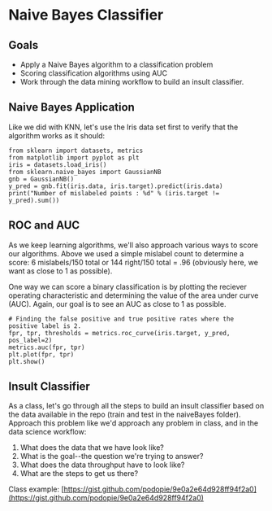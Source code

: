 # Naive Bayes Classifier 

## Goals
* Apply a Naive Bayes algorithm to a classification problem
* Scoring classification algorithms using AUC
* Work through the data mining workflow to build an insult classifier.

## Naive Bayes Application
Like we did with KNN, let's use the Iris data set first to verify that the algorithm works as it should:

    from sklearn import datasets, metrics
    from matplotlib import pyplot as plt
    iris = datasets.load_iris()
    from sklearn.naive_bayes import GaussianNB
    gnb = GaussianNB()
    y_pred = gnb.fit(iris.data, iris.target).predict(iris.data)
    print("Number of mislabeled points : %d" % (iris.target != y_pred).sum())
    
## ROC and AUC

As we keep learning algorithms, we'll also approach various ways to score our algorithms. Above we used a simple mislabel count to determine a score: 6 mislabels/150 total or 144 right/150 total = .96 (obviously here, we want as close to 1 as possible).

One way we can score a binary classification is by plotting the reciever operating characteristic and determining the value of the area under curve (AUC). Again, our goal is to see an AUC as close to 1 as possible.

    # Finding the false positive and true positive rates where the positive label is 2.
    fpr, tpr, thresholds = metrics.roc_curve(iris.target, y_pred, pos_label=2)
    metrics.auc(fpr, tpr)
    plt.plot(fpr, tpr)
    plt.show()
    
## Insult Classifier

As a class, let's go through all the steps to build an insult classifier based on the data available in the repo (train and test in the naiveBayes folder). Approach this problem like we'd approach any problem in class, and in the data science workflow:

1. What does the data that we have look like?
2. What is the goal--the question we're trying to answer?
3. What does the data throughput have to look like?
4. What are the steps to get us there?


Class example: [https://gist.github.com/podopie/9e0a2e64d928ff94f2a0](https://gist.github.com/podopie/9e0a2e64d928ff94f2a0)